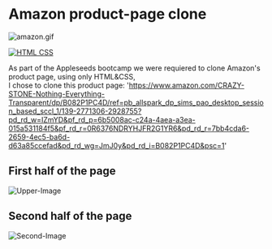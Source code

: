 # Amazon product-page clone


![amazon.gif](https://c.tenor.com/5qLlvFFnMCwAAAAC/amazon-package.gif)





[![HTML CSS](https://img.shields.io/badge/HTML-CSS-<COLOR>.svg)](https://shields.io/)

As part of the Appleseeds bootcamp we were requiered to clone Amazon's product page, using only HTML&CSS, <br />
I chose to clone this product page: 'https://www.amazon.com/CRAZY-STONE-Nothing-Everything-Transparent/dp/B082P1PC4D/ref=pb_allspark_dp_sims_pao_desktop_session_based_sccl_1/139-2771306-2928755?pd_rd_w=IZmYD&pf_rd_p=6b5008ac-c24a-4aea-a3ea-015a531184f5&pf_rd_r=0R6376NDRYHJFR2G1YR6&pd_rd_r=7bb4cda6-2659-4ec5-ba6d-d63a85ccefad&pd_rd_wg=JmJ0y&pd_rd_i=B082P1PC4D&psc=1'

## First half of the page

![Upper-Image](https://i.postimg.cc/gk4zjVqV/bg-img.png)


## Second half of the page
![Second-Image](https://i.postimg.cc/SNmQmT8Q/bottom-half.png)



